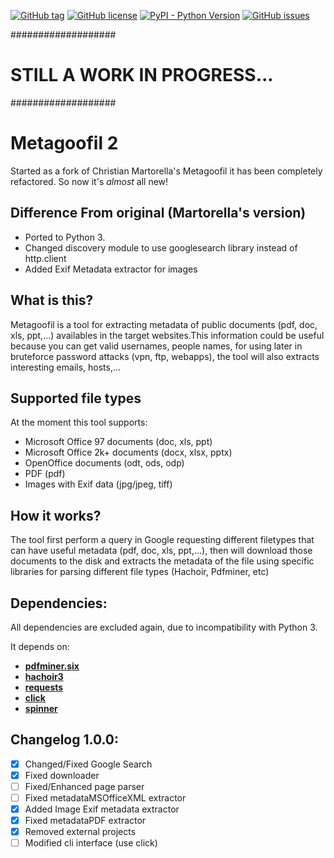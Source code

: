 [![GitHub tag](https://img.shields.io/github/tag/SilentFrogNet/metagoofil2.svg?label=version)](https://github.com/SilentFrogNet/metagoofil2/releases)
[![GitHub license](https://img.shields.io/github/license/SilentFrogNet/metagoofil2.svg)](https://github.com/SilentFrogNet/metagoofil2/blob/master/LICENSE)
[![PyPI - Python Version](https://img.shields.io/pypi/pyversions/Django.svg)](https://github.com/SilentFrogNet/metagoofil2)
[![GitHub issues](https://img.shields.io/github/issues/SilentFrogNet/metagoofil2.svg?colorB=yellow)](https://github.com/SilentFrogNet/metagoofil2/issues)

###################
# STILL A WORK IN PROGRESS... 
###################


# Metagoofil 2

Started as a fork of Christian Martorella's Metagoofil it has been completely refactored. So now it's _almost_ all new!

## Difference From original (Martorella's version)

  * Ported to Python 3.
  * Changed discovery module to use googlesearch library instead of http.client
  * Added Exif Metadata extractor for images


## What is this?

Metagoofil is a tool for extracting metadata of public documents (pdf, doc, xls, ppt,...) 
availables in the target websites.This information could be useful because you can 
get valid usernames, people names, for using later in bruteforce password 
attacks (vpn, ftp, webapps), the tool will also extracts interesting emails, hosts,...


## Supported file types

At the moment this tool supports:
  * Microsoft Office 97 documents (doc, xls, ppt)
  * Microsoft Office 2k+ documents (docx, xlsx, pptx)
  * OpenOffice documents (odt, ods, odp)
  * PDF (pdf)
  * Images with Exif data (jpg/jpeg, tiff)

## How it works?

The tool first perform a query in Google requesting different filetypes that can have 
useful metadata (pdf, doc, xls, ppt,...), then will download those documents to the disk and 
extracts the metadata of the file using specific libraries for parsing different file types (Hachoir, Pdfminer, etc)


## Dependencies:

All dependencies are excluded again, due to incompatibility with Python 3.

It depends on:
  * [**pdfminer.six**](https://github.com/pdfminer/pdfminer.six/)
  * [**hachoir3**](https://pypi.org/project/hachoir3/)
  * [**requests**](http://docs.python-requests.org/en/master/)
  * [**click**](http://click.pocoo.org/6/)
  * [**spinner**](https://github.com/SilentFrogNet/spinner)


## Changelog 1.0.0:
  - [x] Changed/Fixed Google Search
  - [x] Fixed downloader
  - [ ] Fixed/Enhanced page parser 
  - [ ] Fixed metadataMSOfficeXML extractor
  - [x] Added Image Exif metadata extractor
  - [x] Fixed metadataPDF extractor
  - [x] Removed external projects
  - [ ] Modified cli interface (use click)
